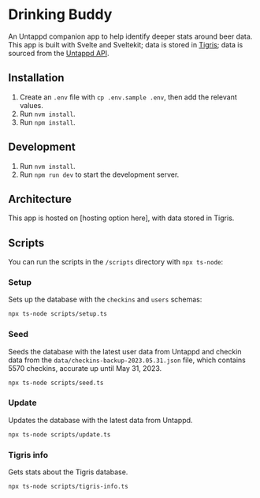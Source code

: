 # Drinking Buddy

An Untappd companion app to help identify deeper stats around beer data. This app is built with Svelte and Sveltekit; data is stored in [Tigris](https://console.preview.tigrisdata.cloud/region/aws-us-west-2/project/drinking_buddy/); data is sourced from the [Untappd API](https://untappd.com/api/docs).

## Installation

1. Create an `.env` file with `cp .env.sample .env`, then add the relevant values.
2. Run `nvm install`.
3. Run `npm install`.

## Development

1. Run `nvm install`.
2. Run `npm run dev` to start the development server.

## Architecture

This app is hosted on [hosting option here], with data stored in Tigris.

## Scripts

You can run the scripts in the `/scripts` directory with `npx ts-node`:

### Setup

Sets up the database with the `checkins` and `users` schemas:

```sh
npx ts-node scripts/setup.ts
```

### Seed

Seeds the database with the latest user data from Untappd and checkin data from the `data/checkins-backup-2023.05.31.json` file, which contains 5570 checkins, accurate up until May 31, 2023.

```sh
npx ts-node scripts/seed.ts
```

### Update

Updates the database with the latest data from Untappd.

```sh
npx ts-node scripts/update.ts
```

### Tigris info

Gets stats about the Tigris database.

```sh
npx ts-node scripts/tigris-info.ts
```
